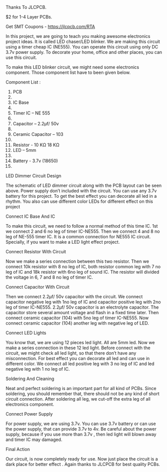 Thanks To JLCPCB.

$2 for 1-4 Layer PCBs.

Get SMT Coupons - https://jlcpcb.com/RTA




In this project, we are going to teach you making awesome electronics project ideas. It is called LED chaser/LED blinker.
We are making this circuit using a timer cheap IC (NE555). You can operate this circuit using only DC 3.7v power supply.
To decorate your home, office and other places, you can use this circuit.


To make this LED blinker circuit, we might need some electronics component. Those component list have to been given below.


Component List : 

1. PCB
2. 
3. IC Base
4. 
5. Timer IC – NE 555
6. 
7. Capacitor – 2.2µf/ 50v
8. 
9. Ceramic Capacitor – 103
10. 
11. Resistor  - 10 KΩ
                18 KΩ
7.  LED – 5mm
8.  
9. Battery  - 3.7v (18650)
10. 

LED Dimmer Circuit Design

The schematic of LED dimmer circuit along with the PCB layout can be seen above.
Power supply don’t included with the circuit. You can use any 3.7v battery for this project.
To get the best effect you can decorate all led in a rhythm.
You also can use different color LEDs for different effect on this project
 
 
Connect IC Base And IC

To make this circuit, we need to follow a normal method of this time IC. 1st we connect 2 and 6 no leg of timer IC-NE555.
Then we connect 4 and 8 no leg of NE-555 timer IC. It is a common connection for NE555 IC circuit.
Specially, if you want to make a LED light effect project.


Connect Resistor With Circuit

Now we make a series connection between this two resistor. Then we connect  10k resistor with 8 no leg of IC,
both resistor common leg with  7 no leg of IC and 18k resistor with 6no leg of sound IC. 
The resistor will divided the voltage in 6, 7 and 8 no leg of timer IC. 


Connect Capacitor With Circuit

Then we connect 2.2µf/ 50v capacitor with the circuit. We connect capacitor negative leg with 1no leg of IC and capacitor positive leg with 2no leg of timer IC-NE555. 2.2µf/ 50v capacitor is an electrolyte capacitor.
The capacitor store several amount voltage and flash in a fixed time later. Then connect ceramic capacitor (104) with 5no leg of timer IC-NE555.
Now connect ceramic capacitor (104) another leg with negative leg of LED.


Connect LED Lights

You know that, we are using 12 pieces led light. All are 5mm led. Now we make a series connection in these 12 led light.
Before connect with the circuit, we might check all led light, so that there don’t have any misconnection.
For best effect you can decorate all led and can use in different color.
We connect all led positive leg with 3 no leg of IC and led negative leg with 1 no leg of IC.


Soldering And Cleaning

Neat and perfect soldering is an important part for all kind of PCBs. Since soldering, you should remember that,
there should not be any kind of short circuit connection. 
After soldering all leg, we cut-off the extra leg of all electronics component.

Connect Power Supply

For power supply, we are using 3.7v. You can use 3.7v battery or can use the power supply, that can provide 3.7v to 4v.
Be careful about the power supply, because if you use more than 3.7v , then led light will blown away and timer IC may damaged.


Final Action

Our circuit, is now completely ready for use. Now just place the circuit is a dark place for better effect .
Again thanks to JLCPCB for best quality PCBs.



